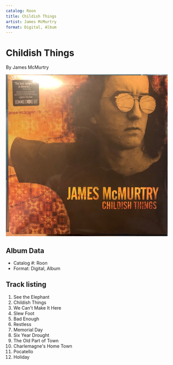 ```yaml
---
catalog: Roon
title: Childish Things
artist: James McMurtry
format: Digital, Album
---
```


# Childish Things

By James McMurtry

![](../../assets/albumcovers/James_McMurtry-Childish_Things.png)

## Album Data

- Catalog #: Roon
- Format: Digital, Album


## Track listing


1. See the Elephant
2. Childish Things
3. We Can't Make It Here
4. Slew Foot
5. Bad Enough
6. Restless
7. Memorial Day
8. Six Year Drought
9. The Old Part of Town
10. Charlemagne's Home Town
11. Pocatello
12. Holiday

